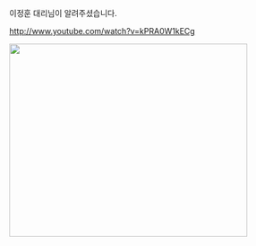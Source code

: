 이정훈 대리님이 알려주셨습니다.

http://www.youtube.com/watch?v=kPRA0W1kECg

<a href='http://www.youtube.com/watch?feature=player_embedded&v=kPRA0W1kECg' target='_blank'><img src='http://img.youtube.com/vi/kPRA0W1kECg/0.jpg' width='425' height=344 /></a>
